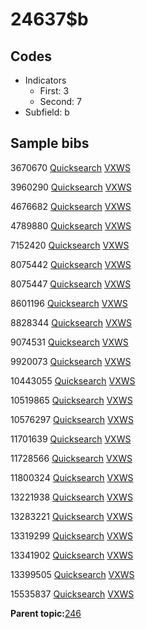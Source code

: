 # 24637$b

## Codes

-   Indicators
    -   First: 3
    -   Second: 7
-   Subfield: b

## Sample bibs

3670670 [Quicksearch](https://search.library.yale.edu/catalog/3670670) [VXWS](http://prodorbis.library.yale.edu:7014/vxws/GetHoldingsService?bibId=3670670)

3960290 [Quicksearch](https://search.library.yale.edu/catalog/3960290) [VXWS](http://prodorbis.library.yale.edu:7014/vxws/GetHoldingsService?bibId=3960290)

4676682 [Quicksearch](https://search.library.yale.edu/catalog/4676682) [VXWS](http://prodorbis.library.yale.edu:7014/vxws/GetHoldingsService?bibId=4676682)

4789880 [Quicksearch](https://search.library.yale.edu/catalog/4789880) [VXWS](http://prodorbis.library.yale.edu:7014/vxws/GetHoldingsService?bibId=4789880)

7152420 [Quicksearch](https://search.library.yale.edu/catalog/7152420) [VXWS](http://prodorbis.library.yale.edu:7014/vxws/GetHoldingsService?bibId=7152420)

8075442 [Quicksearch](https://search.library.yale.edu/catalog/8075442) [VXWS](http://prodorbis.library.yale.edu:7014/vxws/GetHoldingsService?bibId=8075442)

8075447 [Quicksearch](https://search.library.yale.edu/catalog/8075447) [VXWS](http://prodorbis.library.yale.edu:7014/vxws/GetHoldingsService?bibId=8075447)

8601196 [Quicksearch](https://search.library.yale.edu/catalog/8601196) [VXWS](http://prodorbis.library.yale.edu:7014/vxws/GetHoldingsService?bibId=8601196)

8828344 [Quicksearch](https://search.library.yale.edu/catalog/8828344) [VXWS](http://prodorbis.library.yale.edu:7014/vxws/GetHoldingsService?bibId=8828344)

9074531 [Quicksearch](https://search.library.yale.edu/catalog/9074531) [VXWS](http://prodorbis.library.yale.edu:7014/vxws/GetHoldingsService?bibId=9074531)

9920073 [Quicksearch](https://search.library.yale.edu/catalog/9920073) [VXWS](http://prodorbis.library.yale.edu:7014/vxws/GetHoldingsService?bibId=9920073)

10443055 [Quicksearch](https://search.library.yale.edu/catalog/10443055) [VXWS](http://prodorbis.library.yale.edu:7014/vxws/GetHoldingsService?bibId=10443055)

10519865 [Quicksearch](https://search.library.yale.edu/catalog/10519865) [VXWS](http://prodorbis.library.yale.edu:7014/vxws/GetHoldingsService?bibId=10519865)

10576297 [Quicksearch](https://search.library.yale.edu/catalog/10576297) [VXWS](http://prodorbis.library.yale.edu:7014/vxws/GetHoldingsService?bibId=10576297)

11701639 [Quicksearch](https://search.library.yale.edu/catalog/11701639) [VXWS](http://prodorbis.library.yale.edu:7014/vxws/GetHoldingsService?bibId=11701639)

11728566 [Quicksearch](https://search.library.yale.edu/catalog/11728566) [VXWS](http://prodorbis.library.yale.edu:7014/vxws/GetHoldingsService?bibId=11728566)

11800324 [Quicksearch](https://search.library.yale.edu/catalog/11800324) [VXWS](http://prodorbis.library.yale.edu:7014/vxws/GetHoldingsService?bibId=11800324)

13221938 [Quicksearch](https://search.library.yale.edu/catalog/13221938) [VXWS](http://prodorbis.library.yale.edu:7014/vxws/GetHoldingsService?bibId=13221938)

13283221 [Quicksearch](https://search.library.yale.edu/catalog/13283221) [VXWS](http://prodorbis.library.yale.edu:7014/vxws/GetHoldingsService?bibId=13283221)

13319299 [Quicksearch](https://search.library.yale.edu/catalog/13319299) [VXWS](http://prodorbis.library.yale.edu:7014/vxws/GetHoldingsService?bibId=13319299)

13341902 [Quicksearch](https://search.library.yale.edu/catalog/13341902) [VXWS](http://prodorbis.library.yale.edu:7014/vxws/GetHoldingsService?bibId=13341902)

13399505 [Quicksearch](https://search.library.yale.edu/catalog/13399505) [VXWS](http://prodorbis.library.yale.edu:7014/vxws/GetHoldingsService?bibId=13399505)

15535837 [Quicksearch](https://search.library.yale.edu/catalog/15535837) [VXWS](http://prodorbis.library.yale.edu:7014/vxws/GetHoldingsService?bibId=15535837)

**Parent topic:**[246](../../tags/246/246.md)

